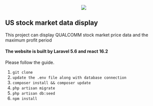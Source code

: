 <p align="center"><img src="https://laravel.com/assets/img/components/logo-laravel.svg"></p>

## US stock market data display

This project can display QUALCOMM stock market price data and the maximum profit period

#### The website is built by Laravel 5.6 and react 16.2

Please follow the guide.

1. `git clone`
2. `update the .env file along with database connection`
3. `composer install && composer update`
4. `php artisan migrate`
5. `php artisan db:seed`
6. `npm install`